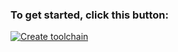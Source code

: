 ### To get started, click this button:
[![Create toolchain](https://cloud.ibm.com/devops/graphics/create_toolchain_button.png)](https://cloud.ibm.com/devops/setup/deploy?env_id=ibm:yp:eu-de&repository=https://github.com/jbyibm/dbb-pipeline&branch=ibmcloud-tekton)
